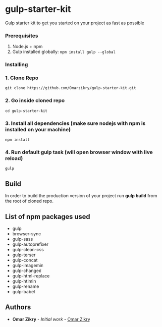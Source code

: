 # gulp-starter-kit

Gulp starter kit to get you started on your project as fast as possible

### Prerequisites

1. Node.js + npm
2. Gulp installed globally: `npm install gulp --global`

### Installing

### 1. Clone Repo

```
git clone https://github.com/Omarzikry/gulp-starter-kit.git
```

### 2. Go inside cloned repo

```
cd gulp-starter-kit
```

### 3. Install all dependencies (make sure nodejs with npm is installed on your machine)

```
npm install
```

### 4. Run default gulp task (will open browser window with live reload)

```
gulp
```

## Build

In order to build the production version of your project run **gulp build** from the root of cloned repo.

## List of npm packages used

- gulp
- browser-sync
- gulp-sass
- gulp-autoprefixer
- gulp-clean-css
- gulp-terser
- gulp-concat
- gulp-imagemin
- gulp-changed
- gulp-html-replace
- gulp-htlmin
- gulp-rename
- gulp-babel

## Authors

- **Omar Zikry** - _Initial work_ - [Omar Zikry](https://github.com/omarzikry)
